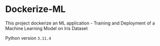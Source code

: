 # Dockerize-ML
This project dockerize an ML application - Training and Deployment of a Machine Learning Model on Iris Dataset

Python version `3.11.4`